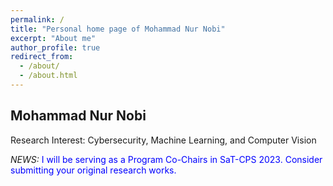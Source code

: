 ```yaml
---
permalink: /
title: "Personal home page of Mohammad Nur Nobi"
excerpt: "About me"
author_profile: true
redirect_from: 
  - /about/
  - /about.html
---
```



## Mohammad Nur Nobi ##
Research Interest: Cybersecurity, Machine Learning, and Computer Vision


*NEWS:* 
<span style="color:blue">I will be serving as a Program Co-Chairs in SaT-CPS 2023. Consider submitting your original research works.</span>


